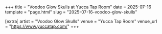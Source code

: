 +++
title = "Voodoo Glow Skulls at Yucca Tap Room"
date = 2025-07-16
template = "page.html"
slug = "2025-07-16-voodoo-glow-skulls"

[extra]
artist = "Voodoo Glow Skulls"
venue = "Yucca Tap Room"
venue_url = "https://www.yuccatap.com/"
+++
